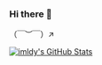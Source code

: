 ### Hi there 👋

（￣︶￣）↗　

[![imldy's GitHub Stats](https://github-readme-stats.imldy.cn/api?username=imldy&show_icons=true)](https://github.com/imldy)

<!--
**imldy/imldy** is a ✨ _special_ ✨ repository because its `README.md` (this file) appears on your GitHub profile.

Here are some ideas to get you started:

- 🔭 I’m currently working on ...
- 🌱 I’m currently learning ...
- 👯 I’m looking to collaborate on ...
- 🤔 I’m looking for help with ...
- 💬 Ask me about ...
- 📫 How to reach me: ...
- 😄 Pronouns: ...
- ⚡ Fun fact: ...
-->
